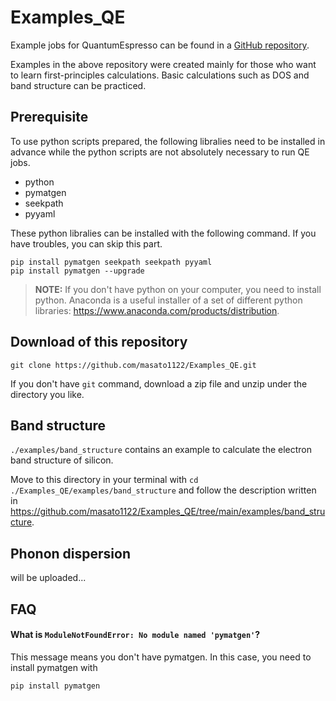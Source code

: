 # Examples_QE

Example jobs for QuantumEspresso can be found in a [GitHub repository](https://github.com/masato1122/Examples_QE).

Examples in the above repository were created mainly for those who want to learn first-principles calculations.
Basic calculations such as DOS and band structure can be practiced.

Prerequisite
------------

To use python scripts prepared, the following libralies need to be installed in advance 
while the python scripts are not absolutely necessary to run QE jobs.

* python
* pymatgen
* seekpath
* pyyaml

These python libralies can be installed with the following command.
If you have troubles, you can skip this part.

```
pip install pymatgen seekpath seekpath pyyaml
pip install pymatgen --upgrade
```

> **NOTE:** If you don't have python on your computer, you need to install python. Anaconda is a useful installer of a set of different python libraries: https://www.anaconda.com/products/distribution.


Download of this repository
----------------------------

```
git clone https://github.com/masato1122/Examples_QE.git
```

If you don't have ``git`` command, download a zip file and unzip under the directory you like.


Band structure
---------------

``./examples/band_structure`` contains an example to calculate the electron band structure of silicon.

Move to this directory in your terminal with ``cd ./Examples_QE/examples/band_structure`` and
follow the description written in 
https://github.com/masato1122/Examples_QE/tree/main/examples/band_structure.


Phonon dispersion
------------------

will be uploaded...


FAQ
----

#### What is ``ModuleNotFoundError: No module named 'pymatgen'``?

This message means you don't have pymatgen. In this case, you need to install pymatgen with

``pip install pymatgen``



